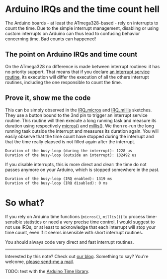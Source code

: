 # Arduino IRQs and the time count hell

The Arduino boards - at least the ATmega328-based - rely on interrupts to count the time. Due to the simple interrupt management, disabling or using custom interrupts on Arduino can thus lead to confusing behavior concerning time. Bad counts can happened!

## The point on Arduino IRQs and time count

 On the ATmega328 no difference is made between interrupt routines: it has no priority support. That means that if you declare [an interrupt service routine](https://www.arduino.cc/en/Reference/AttachInterrupt), its execution will differ the execution of all the others interrupt routines, including the one responsible to count the time.

 ## Prove it, show me the code

This can be simply observed in the [IRQ_micros](/IRQ_micros) and [IRQ_millis](/IRQ_millis) sketches. They use a button bound to the 3nd pin to trigger an interrupt service routine. This routine will then execute a long running task and measure its duration using respectively [micros()](https://www.arduino.cc/en/Reference/Micros) and [millis()](https://www.arduino.cc/en/Reference/Millis). We then re-run the long running task outside the interrupt and measures its duration again. You will easily observe that the time count have stopped during the interrupt and that the time really elapsed is not filled again after the interrupt.

```
Duration of the busy-loop (during the interrupt): 1228 us
Duration of the busy-loop (outside an interrupt): 132492 us
```

If you disable interrupts, this is more direct and clear: the time do not passes anymore on your Arduino, which is stopped somewhere in the past.

```
Duration of the busy-loop (IRQ enabled): 1319 ms
Duration of the busy-loop (IRQ disabled): 0 ms
```

# So what?

If you rely on Arduino time functions (`micros()`, `millis()`) to process time-sensible statistics or need a very precise time control, I would suggest to not use IRQs, or at least to acknowledge that each interrupt will stop your time count, even if it seems insensible with short interrupt routines.

You should always code very direct and fast interrupt routines.

--------------------------------

Interested by this note? Check out [our blog](http://blog.ytotech.com).
Something to say? You're welcome, [please send-me a mail](mailto:yoan@ytotech.com).

TODO: test with the [Arduino Time library](http://playground.arduino.cc/code/time).
